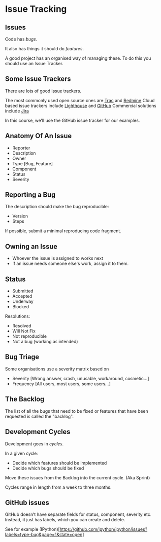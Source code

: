 Issue Tracking
==============

Issues
------

Code has *bugs*.

It also has things it should do *features*.

A good project has an organised way of managing these.
To do this you should use an Issue Tracker.

Some Issue Trackers
-------------------

There are lots of good issue trackers.

The most commonly used open source ones are [Trac](http://trac.edgewall.org/) and [Redmine](http://www.redmine.org/)
Cloud based issue trackers include [Lighthouse](http://lighthouseapp.com/) and [GitHub](https://github.com/blog/831-issues-2-0-the-next-generation)
Commercial solutions include [Jira](https://www.atlassian.com/software/jira)

In this course, we'll use the GitHub issue tracker for our examples.

Anatomy Of An Issue
-------------------

* Reporter
* Description
* Owner
* Type [Bug, Feature]
* Component
* Status
* Severity

Reporting a Bug
------------------

The description should make the bug reproducible:

* Version
* Steps

If possible, submit a minimal reproducing code fragment.

Owning an Issue
---------------

* Whoever the issue is assigned to works next
* If an issue needs someone else's work, assign it to them.

Status 
------

* Submitted
* Accepted
* Underway
* Blocked

Resolutions:

* Resolved
* Will Not Fix
* Not reproducible
* Not a bug (working as intended)

Bug Triage
----------

Some organisations use a severity matrix based on

* Severity [Wrong answer, crash, unusable, workaround, cosmetic...]
* Frequency [All users, most users, some users...]

The Backlog
-----------

The list of all the bugs that need to be fixed or
features that have been requested is called the "backlog".

Development Cycles
------------------

Development goes in *cycles*.

In a given cycle:

* Decide which features should be implemented
* Decide which bugs should be fixed

Move these issues from the Backlog into the current cycle. (Aka Sprint)

Cycles range in length from a week to three months.

GitHub issues
-------------

GitHub doesn't have separate fields for status, component, severity etc.
Instead, it just has labels, which you can create and delete.

See for example (IPython)[https://github.com/ipython/ipython/issues?labels=type-bug&page=1&state=open]